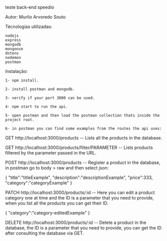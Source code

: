 teste back-end speedio

Autor: Murilo Arvoredo Souto

Técnologias utilizadas:

    nodejs
    express
    mongodb
    mongoose
    dotenv
    nodemon
    postman


Instalação:

    1- npm install.
    
    2- install postman and mongodb.
    
    3- verify if your port 3000 can be used.
    
    4- npm start to run the api.
    
    5- open postman and then load the postman collection thats inside the project root.
    
    6- in postman you can find some examples from the routes the api uses:
    

GET http://localhost:3000/products -- Lists all the products in the database.

GET http://localhost:3000/products/filter/PARAMETER -- Lists products filtered by the parameter passed in the URL.

POST http://localhost:3000/products -- Register a product in the database, in postman go to body > raw and then select json:

{
    "title":"titleExample",
    "description":"descriptionExample",
    "price":333,
    "category":"categoryExample"
}

PATCH http://localhost:3000/products/:id -- Here you can edit a product category one at time and the ID is a parameter that you need to provide, when you list all the products you can get their ID.

{
    "category":"category-editedExample"
}

DELETE http://localhost:3000/products/:id -- Delete a product in the database, the ID is a parameter that you need to provide, you can get the ID after consulting the database via GET.
